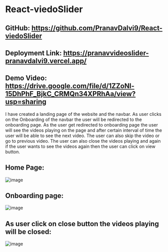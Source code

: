 # React-viedoSlider

## GitHub: https://github.com/PranavDalvi9/React-viedoSlider 
## Deployment Link: https://pranavvideoslider-pranavdalvi9.vercel.app/ 
## Demo Video: https://drive.google.com/file/d/1ZZoNl-15DhPhF_BjkC_CRMQn34XPRhAa/view?usp=sharing 
I have created a landing page of the website and the navbar. As user clicks on the Onboarding of the navbar the user will be redirected to the onboarding page. As the user get redirected to onboarding page the user will see the videos playing on the page and after certain interval of time the user will be able to see the next video. The user can also skip the video or go to previous video. The user can also close the videos playing and again if the user wants to see the videos again then the user can click on view button.

## Home Page:  
![image](https://user-images.githubusercontent.com/96105012/170674868-ec07785c-2bcd-48c3-9de3-7b654dd50203.png)

 
## Onboarding page:
![image](https://user-images.githubusercontent.com/96105012/170674894-cbd66f8a-cf1f-4662-b9b4-6ad16f0e2460.png)

 ## As user click on close button the videos playing will be closed:
 ![image](https://user-images.githubusercontent.com/96105012/170674912-9b0a8015-c9ea-4c10-9d00-aff923ae3a61.png)


